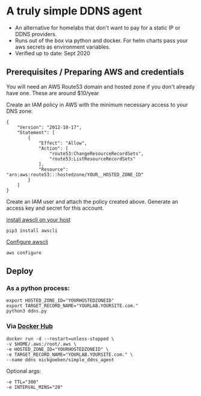 # A truly simple DDNS agent

- An alternative for homelabs that don't want to pay for a static IP or DDNS providers.
- Runs out of the box via python and docker. For helm charts pass your aws secrets as environment variables.
- Verified up to date: Sept 2020


## Prerequisites / Preparing AWS and credentials

You will need an AWS Route53 domain and hosted zone if you don't already have one. These are around $10/year

Create an IAM policy in AWS with the minimum necessary access to your DNS zone:
```
{
    "Version": "2012-10-17",
    "Statement": [
        {
            "Effect": "Allow",
            "Action": [
                "route53:ChangeResourceRecordSets",
                "route53:ListResourceRecordSets"
            ],
            "Resource": "arn:aws:route53:::hostedzone/YOUR__HOSTED_ZONE_ID"
        }
    ]
}
```

Create an IAM user and attach the policy created above. Generate an access key and secret for this account.

[install awscli on your host](https://docs.aws.amazon.com/cli/latest/userguide/cli-chap-install.html)
```
pip3 install awscli
```

[Configure awscli](https://docs.aws.amazon.com/cli/latest/userguide/cli-chap-configure.html#cli-quick-configuration)
```
aws configure
```

## Deploy
### As a python process:
```
export HOSTED_ZONE_ID="YOURHOSTEDZONEID"
export TARGET_RECORD_NAME="YOURLAB.YOURSITE.com."
python3 ddns.py
```

### Via [Docker Hub](https://hub.docker.com/repository/docker/nickgoeben/simple_ddns_agent)
```
docker run -d --restart=unless-stopped \
-v $HOME/.aws:/root/.aws \
-e HOSTED_ZONE_ID="YOURHOSTEDZONEID" \
-e TARGET_RECORD_NAME="YOURLAB.YOURSITE.com." \
--name ddns nickgoeben/simple_ddns_agent
```

Optional args:
```
-e TTL="300" 
-e INTERVAL_MINS="20"
```
